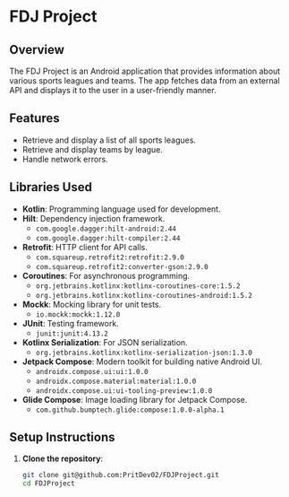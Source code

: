 # FDJ Project

## Overview
The FDJ Project is an Android application that provides information about various sports leagues and teams.
The app fetches data from an external API and displays it to the user in a user-friendly manner.

## Features
- Retrieve and display a list of all sports leagues.
- Retrieve and display teams by league.
- Handle network errors.

## Libraries Used
- **Kotlin**: Programming language used for development.
- **Hilt**: Dependency injection framework.
    - `com.google.dagger:hilt-android:2.44`
    - `com.google.dagger:hilt-compiler:2.44`
- **Retrofit**: HTTP client for API calls.
    - `com.squareup.retrofit2:retrofit:2.9.0`
    - `com.squareup.retrofit2:converter-gson:2.9.0`
- **Coroutines**: For asynchronous programming.
    - `org.jetbrains.kotlinx:kotlinx-coroutines-core:1.5.2`
    - `org.jetbrains.kotlinx:kotlinx-coroutines-android:1.5.2`
- **Mockk**: Mocking library for unit tests.
    - `io.mockk:mockk:1.12.0`
- **JUnit**: Testing framework.
    - `junit:junit:4.13.2`
- **Kotlinx Serialization**: For JSON serialization.
    - `org.jetbrains.kotlinx:kotlinx-serialization-json:1.3.0`
- **Jetpack Compose**: Modern toolkit for building native Android UI.
    - `androidx.compose.ui:ui:1.0.0`
    - `androidx.compose.material:material:1.0.0`
    - `androidx.compose.ui:ui-tooling-preview:1.0.0`
- **Glide Compose**: Image loading library for Jetpack Compose.
    - `com.github.bumptech.glide:compose:1.0.0-alpha.1`

## Setup Instructions
1. **Clone the repository**:
   ```sh
   git clone git@github.com:PritDev02/FDJProject.git
   cd FDJProject